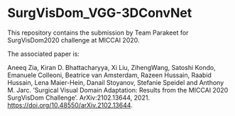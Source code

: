 # SurgVisDom_VGG-3DConvNet

This repository contains the submission by Team Parakeet for SurgVisDom2020 challenge at MICCAI 2020.

The associated paper is:

Aneeq Zia, Kiran D. Bhattacharyya, Xi Liu, ZihengWang, Satoshi Kondo, Emanuele Colleoni, Beatrice van Amsterdam, Razeen Hussain, Raabid Hussain, Lena Maier-Hein, Danail Stoyanov, Stefanie Speidel and Anthony M. Jarc. ’Surgical Visual Domain Adaptation: Results from the MICCAI 2020 SurgVisDom Challenge’. ArXiv:2102.13644, 2021. https://doi.org/10.48550/arXiv.2102.13644.
